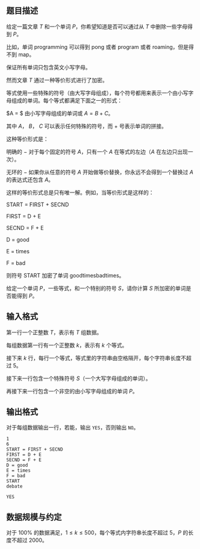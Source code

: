 

## 题目描述
给定一篇文章 $T$ 和一个单词 $P$，你希望知道是否可以通过从 $T$ 中删除一些字母得到 $P$。

比如，单词 $\text{programming}$ 可以得到 $\text{pong}$ 或者 $\text{program}$ 或者 $\text{roaming}$，但是得不到 $\text{map}$。

保证所有单词只包含英文小写字母。

然而文章 $T$ 通过一种等价形式进行了加密。

等式使用一些特殊的符号（由大写字母组成），每个符号都用来表示一个由小写字母组成的单词。每个等式都满足下面之一的形式：

$A = $ 由小写字母组成的单词或 $A = B + C$。

其中 $A$， $B$， $C$ 可以表示任何特殊的符号，而 $+$ 号表示单词的拼接。

这种等价形式是：

明确的 $-$ 对于每个固定的符号 $A$，只有一个 $A$ 在等式的左边（$A$ 在左边只出现一次）。

无环的 $-$ 如果你从任意的符号 $A$ 开始做等价替换，你永远不会得到一个替换过 $A$ 的表达式还包含 $A$。

这样的等价形式总是只有唯一解。例如，当等价形式是这样的：

$\text{START = FIRST + SECND}$

$\text{FIRST = D + E}$

$\text{SECND = F + E}$

$\text{D = good}$

$\text{E = times}$

$\text{F = bad}$

则符号 $\text{START}$ 加密了单词 $\text{goodtimesbadtimes}$。

给定一个单词 $P$，一些等式，和一个特别的符号 $S$，请你计算 $S$ 所加密的单词是否能得到 $P$。

## 输入格式
第一行一个正整数 $T$，表示有 $T$ 组数据。

每组数据第一行有一个正整数 $k$，表示有 $k$ 个等式。

接下来 $k$ 行，每行一个等式，等式里的字符串由空格隔开，每个字符串长度不超过 $5$。

接下来一行包含一个特殊符号 $S$（一个大写字母组成的单词）。

再接下来一行包含一个非空的由小写字母组成的单词 $P$。
## 输出格式
对于每组数据输出一行，若能，输出 `YES`，否则输出 `NO`。

```input1
1
6
START = FIRST + SECND
FIRST = D + E
SECND = F + E
D = good
E = times
F = bad
START
debate 

```

```output1
YES
```

## 数据规模与约定

对于 $100\%$ 的数据满足，$1 \le k \le 500$，每个等式内字符串长度不超过 $5$，$P$ 的长度不超过 $2000$。
